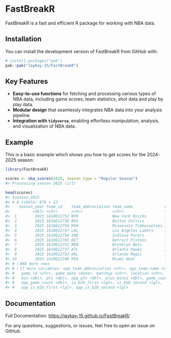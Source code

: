 
<!-- README.md is generated from README.Rmd. Please edit that file -->

# FastBreakR

<!-- badges: start -->
<!-- badges: end -->

FastBreakR is a fast and efficient R package for working with NBA data.

## Installation

You can install the development version of FastBreakR from GitHub with:

``` r
# install.packages("pak")
pak::pak("JayKay-15/FastBreakR")
```

## Key Features

- **Easy-to-use functions** for fetching and processing various types of
  NBA data, including game scores, team statistics, shot data and play
  by play data.
- **Modular design** that seamlessly integrates NBA data into your
  analysis pipeline.
- **Integration with `tidyverse`**, enabling effortless manipulation,
  analysis, and visualization of NBA data.

## Example

This is a basic example which shows you how to get scores for the
2024-2025 season:

``` r
library(FastBreakR)

scores <- nba_scores(2025, season_type = "Regular Season")
#> Processing season 2025 (1/1)

head(scores)
#> $season_2025
#> # A tibble: 878 × 22
#>    season_year team_id    team_abbreviation team_name              opp_team_id
#>          <dbl> <chr>      <chr>             <chr>                  <chr>      
#>  1        2025 1610612752 NYK               New York Knicks        1610612738 
#>  2        2025 1610612738 BOS               Boston Celtics         1610612752 
#>  3        2025 1610612750 MIN               Minnesota Timberwolves 1610612747 
#>  4        2025 1610612747 LAL               Los Angeles Lakers     1610612750 
#>  5        2025 1610612754 IND               Indiana Pacers         1610612765 
#>  6        2025 1610612765 DET               Detroit Pistons        1610612754 
#>  7        2025 1610612751 BKN               Brooklyn Nets          1610612737 
#>  8        2025 1610612737 ATL               Atlanta Hawks          1610612751 
#>  9        2025 1610612753 ORL               Orlando Magic          1610612748 
#> 10        2025 1610612748 MIA               Miami Heat             1610612753 
#> # ℹ 868 more rows
#> # ℹ 17 more variables: opp_team_abbreviation <chr>, opp_team_name <chr>,
#> #   game_id <chr>, game_date <date>, matchup <chr>, location <chr>, wl <chr>,
#> #   min <dbl>, pts <dbl>, opp_pts <dbl>, plus_minus <dbl>, game_count <dbl>,
#> #   opp_game_count <dbl>, is_b2b_first <lgl>, is_b2b_second <lgl>,
#> #   opp_is_b2b_first <lgl>, opp_is_b2b_second <lgl>
```

## Documentation

Full Documentation: <https://jaykay-15.github.io/FastBreakR/>

For any questions, suggestions, or issues, feel free to open an issue on
GitHub.
